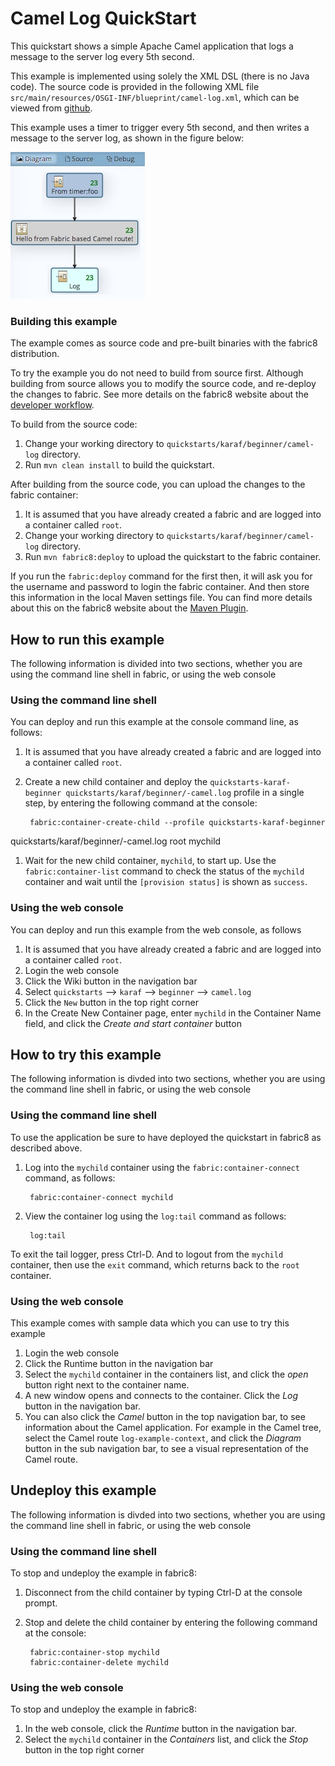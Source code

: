 # Camel Log QuickStart

This quickstart shows a simple Apache Camel application that logs a message to the server log every 5th second.

This example is implemented using solely the XML DSL (there is no Java code). The source code is provided in the following XML file `src/main/resources/OSGI-INF/blueprint/camel-log.xml`, which can be viewed from [github](src/main/resources/OSGI-INF/blueprint/camel-log.xml).

This example uses a timer to trigger every 5th second, and then writes a message to the server log, as shown in the figure below:

![Camel Log diagram](../images/camel-log-diagram.jpg?raw=true)


### Building this example

The example comes as source code and pre-built binaries with the fabric8 distribution. 

To try the example you do not need to build from source first. Although building from source allows you to modify the source code, and re-deploy the changes to fabric. See more details on the fabric8 website about the [developer workflow](http://fabric8.io/gitbook/developer.html).

To build from the source code:

1. Change your working directory to `quickstarts/karaf/beginner/camel-log` directory.
1. Run `mvn clean install` to build the quickstart.

After building from the source code, you can upload the changes to the fabric container:

1. It is assumed that you have already created a fabric and are logged into a container called `root`.
1. Change your working directory to `quickstarts/karaf/beginner/camel-log` directory.
1. Run `mvn fabric8:deploy` to upload the quickstart to the fabric container.

If you run the `fabric:deploy` command for the first then, it will ask you for the username and password to login the fabric container.
And then store this information in the local Maven settings file. You can find more details about this on the fabric8 website about the [Maven Plugin](http://fabric8.io/gitbook/mavenPlugin.html).

## How to run this example

The following information is divided into two sections, whether you are using the command line shell in fabric, or using the web console

### Using the command line shell

You can deploy and run this example at the console command line, as follows:

1. It is assumed that you have already created a fabric and are logged into a container called `root`.
1. Create a new child container and deploy the `quickstarts-karaf-beginner
quickstarts/karaf/beginner/-camel.log` profile in a single step, by entering the
 following command at the console:

        fabric:container-create-child --profile quickstarts-karaf-beginner
quickstarts/karaf/beginner/-camel.log root mychild

1. Wait for the new child container, `mychild`, to start up. Use the `fabric:container-list` command to check the status of the `mychild` container and wait until the `[provision status]` is shown as `success`.


### Using the web console

You can deploy and run this example from the web console, as follows

1. It is assumed that you have already created a fabric and are logged into a container called `root`.
1. Login the web console
1. Click the Wiki button in the navigation bar
1. Select `quickstarts` --> `karaf` --> `beginner` --> `camel.log`
1. Click the `New` button in the top right corner
1. In the Create New Container page, enter `mychild` in the Container Name field, and click the *Create and start container* button


## How to try this example

The following information is divded into two sections, whether you are using the command line shell in fabric, or using the web console

### Using the command line shell

To use the application be sure to have deployed the quickstart in fabric8 as described above. 

1. Log into the `mychild` container using the `fabric:container-connect` command, as follows:

        fabric:container-connect mychild

1. View the container log using the `log:tail` command as follows:

        log:tail

To exit the tail logger, press Ctrl-D. And to logout from the `mychild` container, then use the `exit` command, which returns back to the `root` container.

### Using the web console

This example comes with sample data which you can use to try this example

1. Login the web console
1. Click the Runtime button in the navigation bar
1. Select the `mychild` container in the containers list, and click the *open* button right next to the container name.
1. A new window opens and connects to the container. Click the *Log* button in the navigation bar.
1. You can also click the *Camel* button in the top navigation bar, to see information about the Camel application. For example in the Camel tree, select the Camel route `log-example-context`, and click the *Diagram* button in the sub navigation bar, to see a visual representation of the Camel route.


## Undeploy this example

The following information is divded into two sections, whether you are using the command line shell in fabric, or using the web console

### Using the command line shell

To stop and undeploy the example in fabric8:

1. Disconnect from the child container by typing Ctrl-D at the console prompt.
1. Stop and delete the child container by entering the following command at the console:

        fabric:container-stop mychild
        fabric:container-delete mychild

### Using the web console

To stop and undeploy the example in fabric8:

1. In the web console, click the *Runtime* button in the navigation bar.
1. Select the `mychild` container in the *Containers* list, and click the *Stop* button in the top right corner

